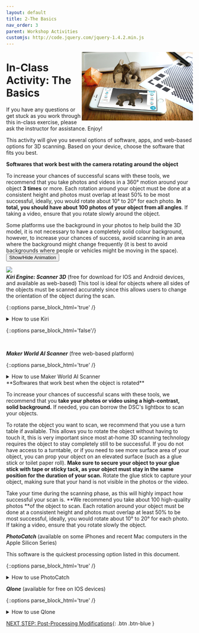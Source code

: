 ```yaml
---
layout: default
title: 2-The Basics
nav_order: 3
parent: Workshop Activities
customjs: http://code.jquery.com/jquery-1.4.2.min.js
---
```


<img src="images/basics/logo.png" alt="activity image" style="float:right;width:300px;">

# In-Class Activity: The Basics

If you have any questions or get stuck as you work through this in-class exercise, please ask the instructor for assistance. Enjoy!

This activity will give you several options of software, apps, and web-based options for 3D scanning. Based on your device, choose the software that fits you best. 

**Softwares that work best with the camera rotating around the object**

To increase your chances of successful scans with these tools, we recommend that you take photos and videos in a 360° motion around your object **3 times** or more. Each rotation around your object must be done at a consistent height and photos must overlap at least 50% to be most successful, ideally, you would rotate about 10° to 20° for each photo. **In total, you should have about 100 photos of your object from all angles**.  If taking a video, ensure that you rotate slowly around the object. 

Some platforms use the background in your photos to help build the 3D model, it is not necessary to have a completely solid colour background, however, to increase your chances of success, avoid scanning in an area where the background might change frequently (it is best to avoid backgrounds where people or vehicles might be moving in the space).
      <button onclick="toggle('gif1')">Show/Hide Animation</button>
     <div id="gif1">
     <img src="images/rotation.gif">
     </div>
**_Kiri Engine: Scanner 3D_** (free for download for IOS and Android devices, and available as web-based)
This tool is ideal for objects where all sides of the objects must be scanned accurately since this allows users to change the orientation of the object during the scan.
    
{::options parse_block_html='true' /}
<details>
<summary>
How to use Kiri
</summary>

1. Download the appropriate version of the app for your device, or open the [web-based version of Kiri](https://www.kiriengine.app/web-version/Upload){:target="_blank"}. Create an account or log in.
2. If using the cellphone application, you will have to take the photos in the app, rather than in your default camera application. If working with the web-based platform, you will need to take photos with a camera of your choice, to then upload the images.
3. Upload the images to the Kiri platform, choose the quality for your model, we recommend a high number of polycount.
4. If you included photos of the bottom of your object in your photos, by changing the orientation of the object during the scan, select **Auto Object Masking**.
5. Choose your export type based on your needs, .stl is accepted by our online submission form for 3D printing.
6. Click on **Create 3D model now**. This will start the processing of your 3D scan, once processing is completed, your 3D model will be available to see and manipulate.
   - If the result differs from what you were expecting, refer to the tips and tricks for 3D scanning in activity 1.
7. See Animated Gif for the next steps. First Click on **Crop**.
8. Next the reset bar will appear at the bottom of the screen. Rotate it by sliding the curser to the left side and rotate it approximately 175 degrees.
9. Then do the move the cursor to the left side for the boundary setting.
10. Finally save your edits, by clicking **save edit** and don't forget to select the **fill holes** toggle.
     <button onclick="toggle('gif2')">Show/Hide Animation</button>
     <div id="gif2">
     <img src="images/kuri-crop.gif">
     </div>
</details>

{::options parse_block_html='false'/}

<br>

**_Maker World AI Scanner_** (free web-based platform)

{::options parse_block_html='true' /}
<details>
<summary>
How to use Maker World AI Scanner
</summary>

1. Take a high-quality video of your object, you should rotate around your object at least 3 times, at different angles. Make sure to complete the rotation fully before changing the camera angle. 
2. Open [Maker World AI Scanner](https://makerworld.com/en/makerlab/ai-scanner){:target="_blank"}. You do not need an account to use this platform.
3. Upload the video of your object using drag-and-drop or the import button.
4. Select either **General Mode** or **Portrait Mode** based on the object you are scanning. and Click on **Next Step**.
5. The software will then try to identify the target object based on the first frame of your video.
   - If the software chose the wrong object, click on **Remove mask** and click on the areas that are not part of your object, light red dots will appear.
   - Then click on **Add mask** and click the object you want scanned. You might need to select multiple areas of your model. Light green dots will appear and a blue outline will be created around the object.
   - Once satisfied, click on **Create Model**.
6. Your model will now be sent to the Queue for processing. An estimated wait time will be displayed.
7. Once completed, your model will be available to see and download. Download as an .stl file if you want to have it 3D printed.

</details>
**Softwares that work best when the object is rotated**

To increase your chances of successful scans with these tools, we recommend that you **take your photos or video using a high-contrast, solid background.** If needed, you can borrow the DSC's lightbox to scan your objects. 

To rotate the object you want to scan, we recommend that you use a turn table if available. This allows you to rotate the object without having to touch it, this is very important since most at-home 3D scanning technology requires the object to stay completely still to be successful. If you do not have access to a turntable, or if you need to see more surface area of your object, you can prop your object on an elevated surface (such as a glue stick or toilet paper roll). **Make sure to secure your object to your glue stick with tape or sticky tack, as your object must stay in the same position for the duration of your scan.** Rotate the glue stick to capture your object, making sure that your hand is not visible in the photos or the video. 

Take your time during the scanning phase, as this will highly impact how successful your scan is. **We recommend you take about 100 high-quality photos **of the object to scan. Each rotation around your object must be done at a consistent height and photos must overlap at least 50% to be most successful, ideally, you would rotate about 10° to 20° for each photo. If taking a video, ensure that you rotate slowly the object. 

**_PhotoCatch_** (available on some iPhones and recent Mac computers in the Apple Silicon Series)

This software is the quickest processing option listed in this document.

{::options parse_block_html='true' /}
<details>
<summary>
How to use PhotoCatch
</summary>

1. Photocatch allows both videos and photos to be processed and can be taken directly on the application or uploaded from your camera roll. Choose the method that works best for you and your equipment. 
2. To start, click on **Create a 3D Model**, you can then choose to use a video or photos, this will then prompt you to either take the photos/video or upload your media content from your gallery. Review the photos or video, if you are satisfied, click on **Looks good**.
- If you choose the video option, you have the option of choosing the frame interval. The frame interval is the number of photos that are extracted from 1 second of your video, a larger frame interval will result in more frames.
- Having more frames will increase the processing time, but will also likely improve the final quality of your 3D model. **Aim to have at least 100 frames.**
3. Choose your model quality, a higher quality produces more details and larger textures but will take more time to process. 
4. Your model will appear on the home page.
- On the application, multiple projects can be processed simultaneously, while on the Mac platform, users are limited to one model at a time using the free version. However, we have found that the Mac platform often creates higher-quality results in less time. 
- Once processing is completed, click on your project and using the **share button** download the file as an .obj if you want to 3D print. 
    
</details>


**_Qlone_** (available for free on IOS devices)

{::options parse_block_html='true' /}
<details>
<summary>
How to use Qlone
</summary>

This tool is ideal for objects where all sides of the objects must be scanned accurately since this allows users to change the orientation of the object during the scan by allowing a supplementary scan. 

1.  If you haven’t already, please [download and install](https://www.qlone.pro){:target="_blank"} Qlone on your iPhone.
2.  Pick up one of the provided checkered scanning mats (like the one pictured above right). If you are at home you can [download and print](http://bit.ly/2FV4mG9){:target="_blank"} your own scanning mat.
3.  Scan a small object (less than 10 x 10 cm):
    
    <img src="images/basics/3.png" alt="A R dome" style="float:right;width:300px;">
    
    -   Select a small object and place in the center of the scanning mat.  Note: To scan a larger object, you need a larger scanning mat which can be printed on a large format printer.
    -   Launch Qlone on your phone.
    -   Press the blue **“+”** button in the bottom right corner of the screen.
    -   You should now be seeing an Augmented Reality (AR) dome on top of the object you are going to scan.
    
    <img src="images/basics/3-d.png" alt="disappearing A R dome" style="float:right;width:300px;">
    
    -   Start scanning by pressing the **Red Record** button in the top right of the screen.
    -   You now need to either slowly move your phone around the object or rotate the mat. Make sure that the AR dome progress indicator is capturing everything it needs to.
    -   NOTE: If the VR dome disappears entirely, you probably need to move your phone further back, making sure that at least part of all 4 corners of the VR mat are visible.
    -   You will need to make four circular scans of the object at different angles to clear all of the segments in the four rings of the AR dome.
4.  Second supplementary scan. After you’ve finished the first scan you will probably notice that the scan is misshapen places. Let’s fix this:
    
    <img src="images/basics/4-a2.png" alt="menu" style="float:right;height:180px;margin-left:10px;">
    <img src="images/basics/4-a1.png" alt="tape measure" style="float:right;height:180px;margin-left:10px;">
    
    -   Change the orientation of your object on the VR mat (see right for an example).
    -   Click on the **White & Blue** button on the right of your Qlone screen (see the red arrow to the right).
    -   Scan the object in the same manner as you did in step 1, remember not to rush.
    
    <img src="images/basics/4-d.png" alt="tape measure scan" style="float:right;width:240px;">
    
    -   When the scan is finished it will take 2 minutes for Qlone to merge the two scans together. The result should be a much higher quality scan than the first one alone.
    -   Press the **Blue arrow** button on the bottom right of the Qlone screen. You should now be back in the Gallery of Qlone.
5.  Edit the scan to smooth out a surface on the model:
    
    <img src="images/basics/5-a.png" alt="new qlone" style="float:right;width:240px;">
    
    -   First, we need to get out of the gallery and into editing mode. Click on the gallery image of the object you scanned.
    -   Next click on the top button to the right of the photo of your scan (see image to the right). You are now in editing mode.
    -   Use two fingers on your screen to rotate around the model. You can also zoom in and out by doing a two-finger pinch.
    -   Click on the **Clean** button (1) on the top right of the screen, and then select the **Clean** (2) button to the left.
    
    <img src="images/basics/5-d.png" alt="clean" style="width:720px;">
    
    -   After you enter “clean” mode, use your finger to select the area that we will smooth out. As you move your finger around the selected area will be highlighted in red (see to the right).
    -   Next, click on the **Smooth** button on the right of the screen, and then drag the slider beside it to the left to indicate to Qlone how smooth you want the area to become.
    
    <img src="images/basics/5-e.png" alt="smooth out" style="width:720px;">
    
6.  Edit the scan to sculpt a surface of the model:
    -   Click on the **Clean** button (1) on the top right of the screen, and then select the **Sculpt** (2) button to the left.
    
    <img src="images/basics/6-a.png" alt="sculpt" style="width:720px;">
    
    -   After you enter “sculpt” mode, use your finger to select the area that you’d like to smooth out. As you move your finger around, the selected area will be highlighted in red (see to the right).
    -   Slide the **Push-Pull** switch to the left (1) so that it is in the **Push** position.
  
 
    -   Select the **Amplitude** button (2), and then move the slider to push out the selected face as much or as little as you’d like.
    
    <img src="images/basics/6-b.png" alt="push and amplitude" style="width:720px;">
    
    -   Press the large right arrow button at the bottom right of the screen to finalize the changes.
7.  **Great job!** You now have a model that you can export to the Sketchfab website or MP4 format.
- On your laptop (or phone), go [here](https://sketchfab.com){:target="_blank"} and click on the blue **Sign Up** button on the top left of your laptop screen.
    -   You can either create a Sketchfab account or use your Facebook or Google account to set it up.
8.  If you are not already in Qlone, launch the app on your phone:
    -   You should now be in the Qlone gallery.
    -   Select the 3D scan that you would like to export.
    -   Press the **Export** button at the bottom right of the dialogue box (see photo to right).
    
    <img src="images/export and embed/1-b.png" alt="export button" style="width:720px;">
    
    <img src="images/export and embed/2-d.png" alt="export options" style="float:right;width:400px;margin-left:10px;">
    
    -   Now select the **Sketchfab** button on the top row of export options (see photo right and below).
    -   You’ll now be prompted to log on to your Sketchfab account.
    -   Your model is now on the Sketchfab website!
9.  View the Sketchfab website on a laptop:
    -   Log on to [Sketchfab](https://sketchfab.com){:target="_blank"}
    
    <img src="images/export and embed/3-a.png" alt="models menu" style="float:right;width:180px;margin-left:10px;">
    
    -   On the Sketchfab website, click on the **blue face** in the top right corner, and then on the **Models** menu item.
    -   You should now see your model on the web page.
    -   Click on your model.
    -   Copy the URL of the web page which should look something like: [https://sketchfab.com/models/727efe0c48d343489d5eaa32d01bcb77](https://sketchfab.com/models/727efe0c48d343489d5eaa32d01bcb77){:target="_blank"}
10.  Embed in a Wordpress website:
    -   Log on to your Wordpress.com website.
    -   Create a new blog post and paste the URL for your Sketchfab model into the blog post in the location you would like it to appear.
    
    <img src="images/export and embed/3-e.png" alt="embedded scan" style="width:720px;">
    
    -   Publish your blog post!

</details>

<script>  

    function toggle(input) {
        var x = document.getElementById(input);
        if (x.style.display === "none") {
            x.style.display = "block";
        } else {
            x.style.display = "none";
        }
    }
</script>

[NEXT STEP: Post-Processing Modifications](act-3.html){: .btn .btn-blue }
